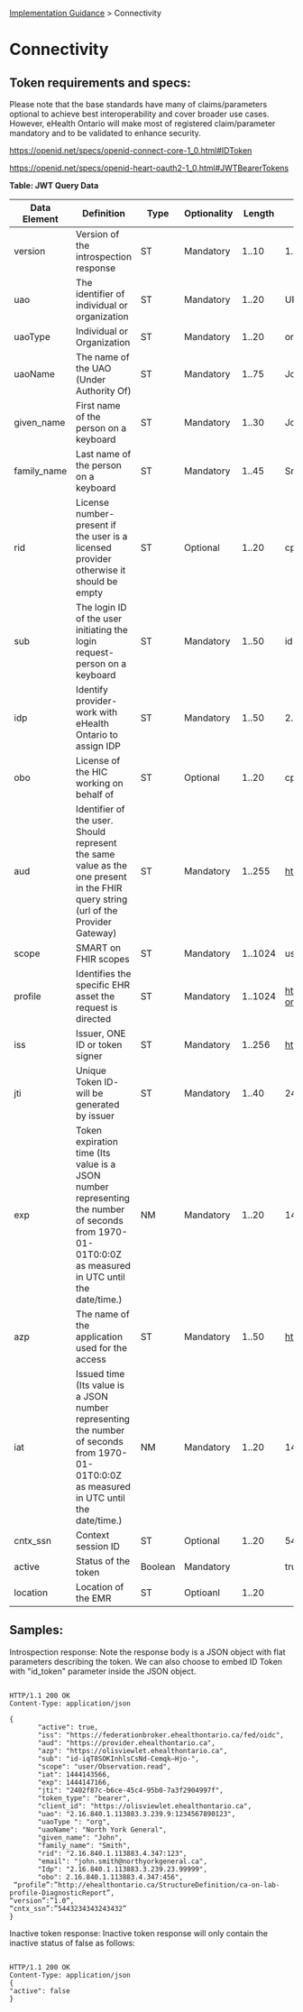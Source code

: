 <p id="breadcrumb">

[Implementation Guidance](https://simplifier.net/guide/OntarioLaboratoriesInformationSystemProviderQuery/ImplementationGuidance) > Connectivity

</p>

# Connectivity



## Token requirements and specs:


Please note that the base standards have many of claims/parameters optional to achieve best interoperability and cover broader use cases. However, eHealth Ontario will make most of registered claim/parameter mandatory and to be validated to enhance security.


https://openid.net/specs/openid-connect-core-1_0.html#IDToken


https://openid.net/specs/openid-heart-oauth2-1_0.html#JWTBearerTokens




**Table: JWT Query Data**



| Data Element     | Definition                                                                                         | Type | Optionality | Length | Example                          |
|------------|---------------------------------------------------------------------------------------------------------|------|-------------|--------|----------------------------------|
| version       | Version of the introspection response                                                      | ST   | Mandatory   | 1..10  |1.0                                 |
| uao       | The identifier of individual or organization                                                       | ST   | Mandatory   | 1..20  |UPI123456                                 |
| uaoType      | Individual or Organization                                    | ST   | Mandatory    | 1..20 | org or person        |
| uaoName        | The name of the UAO (Under Authority Of)                                                            | ST   | Mandatory   | 1..75  | John Smith or North York General                            |
| given_name | First name of the person on a keyboard                                                                          | ST   | Mandatory   | 1..30  | John                             |
| family_name | Last name of the person on a keyboard                                                                          | ST   | Mandatory   | 1..45  | Smith                             |
| rid | License number- present if the user is a licensed provider otherwise it should be empty                                                                          | ST   | Optional   | 1..20  | cpso:123                             |
| sub        | The login ID of the user initiating the login request-person on a keyboard                                                   | ST   | Mandatory   | 1..50  | id-iqT8SOKInhlsCsNd-Cemqk—Hjo-         |
| idp        | Identify provider- work with eHealth Ontario to assign IDP                                              | ST   | Mandatory   | 1..50  | 2.16.840.1.113883.3.239.23.99999 |
| obo        | License of the HIC working on behalf of | ST   | Optional   | 1..20  | cpso:456                       |
| aud  | Identifier of the user. Should represent the same value as the one present in the FHIR query string (url of the Provider Gateway)                                   | ST   | Mandatory   | 1..255  | https://onegateway.ehealthontario.ca            |
scope  | SMART on FHIR scopes                                  | ST   | Mandatory   | 1..1024  |    user/Observation.read         |
profile  | Identifies the specific EHR asset the request is directed                                  | ST   | Mandatory   | 1..1024  |    http://ehealthontario.ca/StructureDefinition/ca-on-lab-profile-DiagnosticReport         |
iss | Issuer, ONE ID or token signer                                   | ST   | Mandatory   | 1..256  |    https://federationbroker.ehealthontario.ca/fed/oidc         |
jti  | Unique Token ID- will be generated by issuer                                   | ST   | Mandatory   | 1..40  |    2402f87c-b6ce-45c4-95b0-7a3f2904997f         |
exp   | Token expiration time (Its value is a JSON number representing the number of seconds from 1970-01-01T0:0:0Z as measured in UTC until the date/time.)                                  | NM   | Mandatory   | 1..20  |  1444147166           |
azp   | The name of the application used for the access                                  | ST   | Mandatory   | 1..50  |  https://olisviewlet.ehealthontario.ca           |
iat  | Issued time (Its value is a JSON number representing the number of seconds from 1970-01-01T0:0:0Z as measured in UTC until the date/time.)                                  | NM   | Mandatory   | 1..20  |  1444143566          |
cntx_ssn  | Context session ID                                 | ST  | Optional   | 1..20  |  5443234343243432          |
active  | Status of the token                                 | Boolean  | Mandatory   |   |      true     |
location  | Location of the EMR                                | ST  | Optioanl   | 1..20  |           |


## Samples:

Introspection response: Note the response body is a JSON object with flat parameters describing the token. We can also choose to embed ID Token with "id_token" parameter inside the JSON object.

~~~~

HTTP/1.1 200 OK
Content-Type: application/json 

~~~~
~~~~
{
       "active": true,
       "iss": "https://federationbroker.ehealthontario.ca/fed/oidc",
       "aud": "https://provider.ehealthontario.ca",
       "azp": "https://olisviewlet.ehealthontario.ca",
       "sub": "id-iqT8SOKInhlsCsNd-Cemqk—Hjo-",
       "scope": "user/Observation.read",
       "iat": 1444143566,
       "exp": 1444147166,
       "jti": "2402f87c-b6ce-45c4-95b0-7a3f2904997f",
       "token_type": "bearer",
       "client_id": "https://olisviewlet.ehealthontario.ca",
       "uao": "2.16.840.1.113883.3.239.9:1234567890123",
       "uaoType ": "org",
       "uaoName": "North York General",
       "given_name": "John",
       "family_name": "Smith",
       "rid": "2.16.840.1.113883.4.347:123",
       "email": "john.smith@northyorkgeneral.ca",
       "Idp": "2.16.840.1.113883.3.239.23.99999",
       "obo": 2.16.840.1.113883.4.347:456",
 “profile”:”http://ehealthontario.ca/StructureDefinition/ca-on-lab-profile-DiagnosticReport”,
“version”:”1.0”,
“cntx_ssn”:”5443234343243432”
}

~~~~


Inactive token response:
Inactive token response will only contain the inactive status of false as follows:


~~~~

HTTP/1.1 200 OK
Content-Type: application/json
{
"active": false
}

 ~~~~

